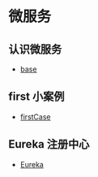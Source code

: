 # 微服务

## 认识微服务

- [base](./base.md)

## first 小案例

- [firstCase](./case.md)

## Eureka 注册中心
- [Eureka](./Eureka.md)